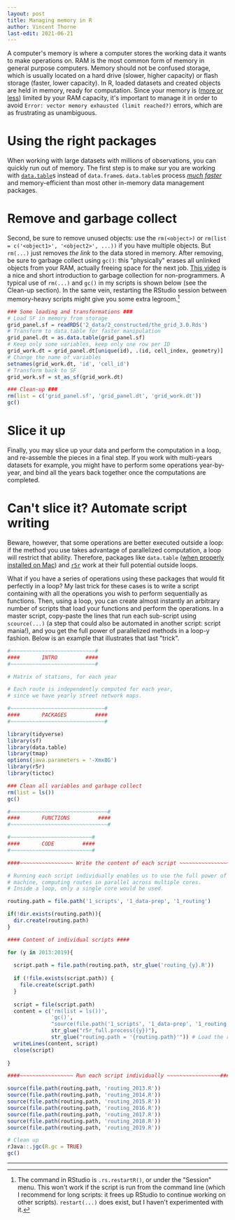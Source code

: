 ```yaml
---
layout: post
title: Managing memory in R
author: Vincent Thorne
last-edit: 2021-06-21
---
```


A computer's memory is where a computer stores the working data it wants to make operations on. RAM is the most common form of memory in general purpose computers. Memory should not be confused storage, which is usually located on a hard drive (slower, higher capacity) or flash storage (faster, lower capacity). In R, loaded datasets and created objects are held in memory, ready for computation. Since your memory is ([more or less](https://osxdaily.com/2010/10/08/mac-virtual-memory-swap/)) limited by your RAM capacity, it's important to manage it in order to avoid `Error: vector memory exhausted (limit reached?)` errors, which are as frustrating as unambiguous.

# Using the right packages

When working with large datasets with millions of observations, you can quickly run out of memory. The first step is to make sur you are working with [`data.table`](https://rdatatable.gitlab.io/)s instead of `data.frame`s. `data.table`s process *[much faster](https://h2oai.github.io/db-benchmark/)* and memory-efficient than most other in-memory data management packages.

# Remove and garbage collect

Second, be sure to remove unused objects: use the `rm(<object>)` or `rm(list = c('<object1>', '<object2>', ...))` if you have multiple objects. But `rm(...)` just removes *the link* to the data stored in memory. After removing, be sure to garbage collect using `gc()`: this "physically" erases all unlinked objects from your RAM, actually freeing space for the next job. [This video](https://www.youtube.com/watch?v=2JasKMJonaQ) is a nice and short introduction to garbage collection for non-programmers. A typical use of `rm(...)` and `gc()` in my scripts is shown below (see the Clean-up section). In the same vein, restarting the RStudio session between memory-heavy scripts might give you some extra legroom.[^1]

```r
### Some loading and transformations ###
# Load SF in memory from storage
grid_panel.sf = readRDS('2_data/2_constructed/the_grid_3.0.Rds')
# Transform to data.table for faster manipulation
grid_panel.dt = as.data.table(grid_panel.sf)
# Keep only some variables, keep only one row per ID
grid_work.dt = grid_panel.dt[unique(id), .(id, cell_index, geometry)]
# Change the name of variables
setnames(grid_work.dt, 'id', 'cell_id')
# Transform back to SF
grid_work.sf = st_as_sf(grid_work.dt)

### Clean-up ###
rm(list = c('grid_panel.sf', 'grid_panel.dt', 'grid_work.dt'))
gc()
```

# Slice it up

Finally, you may slice up your data and perform the computation in a loop, and re-assemble the pieces in a final step. If you work with multi-years datasets for example, you might have to perform some operations year-by-year, and bind all the years back together once the computations are completed.

# Can't slice it? Automate script writing

Beware, however, that some operations are better executed outside a loop: if the method you use takes advantage of parallelized computation, a loop will restrict that ability. Therefore, packages like `data.table` ([when properly installed on Mac](https://github.com/Rdatatable/data.table/wiki/Installation#openmp-enabled-compiler-for-mac)) and [`r5r`](https://ipeagit.github.io/) work at their full potential outside loops. 

What if you have a series of operations using these packages that would fit perfectly in a loop? My last trick for these cases is to write a script containing with all the operations you wish to perform sequentially as functions. Then, using a loop, you can create almost instantly an arbitrary number of scripts that load your functions and perform the operations. In a master script, copy-paste the lines that run each sub-script using `scource(...)` (a step that could also be automated in another script: script mania!), and you get the full power of parallelized methods in a loop-y fashion. Below is an example that illustrates that last "trick".

```r
#~~~~~~~~~~~~~~~~~~~~~~~~~~~#
####       INTRO         ####
#~~~~~~~~~~~~~~~~~~~~~~~~~~~#

# Matrix of stations, for each year

# Each route is independently computed for each year,
# since we have yearly street network maps.

#~~~~~~~~~~~~~~~~~~~~~~~~~~~~~~#
####       PACKAGES         ####
#~~~~~~~~~~~~~~~~~~~~~~~~~~~~~~#

library(tidyverse)
library(sf)
library(data.table)
library(tmap)
options(java.parameters = '-Xmx8G')
library(r5r)
library(tictoc)

### Clean all variables and garbage collect
rm(list = ls())
gc()

#~~~~~~~~~~~~~~~~~~~~~~~~~~~~~~~#
####       FUNCTIONS         ####
#~~~~~~~~~~~~~~~~~~~~~~~~~~~~~~~#

#~~~~~~~~~~~~~~~~~~~~~~~~~~#
####       CODE         ####
#~~~~~~~~~~~~~~~~~~~~~~~~~~#

####~~~~~~~~~~~~~~~~~ Write the content of each script ~~~~~~~~~~~~~~~~~####

# Running each script individually enables us to use the full power of the Java
# machine, computing routes in parallel across multiple cores.
# Inside a loop, only a single core would be used.

routing.path = file.path('1_scripts', '1_data-prep', '1_routing')

if(!dir.exists(routing.path)){
  dir.create(routing.path)
}

#### Content of individual scripts ####

for (y in 2013:2019){
  
  script.path = file.path(routing.path, str_glue('routing_{y}.R'))
  
  if (!file.exists(script.path)) {
    file.create(script.path)
  }
  
  script = file(script.path)
  content = c('rm(list = ls())',
              'gc()',
              "source(file.path('1_scripts', '1_data-prep', '1_routing', 'routing-fncts.R'))", # routing-fncts.R contains all the commands necessary to perform the computations.
              str_glue("r5r_full.process({y})"),
              str_glue("routing.path = '{routing.path}'")) # Load the routing path to be able to load the next routing script in master.
  writeLines(content, script)
  close(script)
  
}

####~~~~~~~~~~~~~~~~~ Run each script individually ~~~~~~~~~~~~~~~~~####

source(file.path(routing.path, 'routing_2013.R'))
source(file.path(routing.path, 'routing_2014.R'))
source(file.path(routing.path, 'routing_2015.R'))
source(file.path(routing.path, 'routing_2016.R'))
source(file.path(routing.path, 'routing_2017.R'))
source(file.path(routing.path, 'routing_2018.R'))
source(file.path(routing.path, 'routing_2019.R'))

# Clean up
rJava::.jgc(R.gc = TRUE)
gc()
```
---

[^1]: The command in RStudio is `.rs.restartR()`, or under the "Session" menu. This won't work if the script is run from the command line (which I recommend for long scripts: it frees up RStudio to continue working on other scripts). `restart(...)` does exist, but I haven't experimented with it.